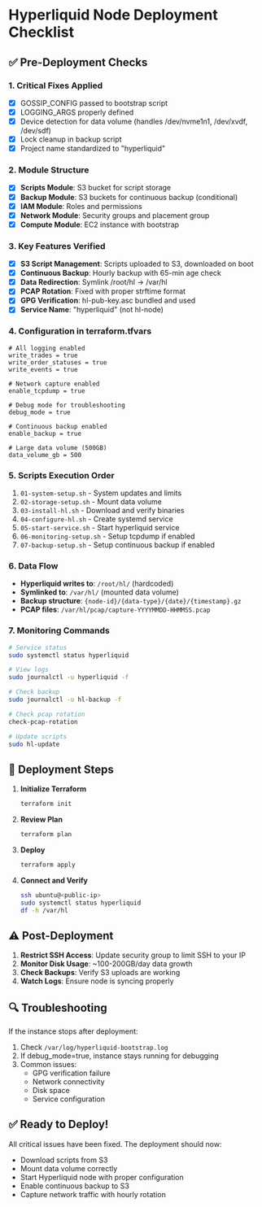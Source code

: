 # Hyperliquid Node Deployment Checklist

## ✅ Pre-Deployment Checks

### 1. **Critical Fixes Applied**
- [x] GOSSIP_CONFIG passed to bootstrap script
- [x] LOGGING_ARGS properly defined
- [x] Device detection for data volume (handles /dev/nvme1n1, /dev/xvdf, /dev/sdf)
- [x] Lock cleanup in backup script
- [x] Project name standardized to "hyperliquid"

### 2. **Module Structure**
- [x] **Scripts Module**: S3 bucket for script storage
- [x] **Backup Module**: S3 buckets for continuous backup (conditional)
- [x] **IAM Module**: Roles and permissions
- [x] **Network Module**: Security groups and placement group
- [x] **Compute Module**: EC2 instance with bootstrap

### 3. **Key Features Verified**
- [x] **S3 Script Management**: Scripts uploaded to S3, downloaded on boot
- [x] **Continuous Backup**: Hourly backup with 65-min age check
- [x] **Data Redirection**: Symlink /root/hl → /var/hl
- [x] **PCAP Rotation**: Fixed with proper strftime format
- [x] **GPG Verification**: hl-pub-key.asc bundled and used
- [x] **Service Name**: "hyperliquid" (not hl-node)

### 4. **Configuration in terraform.tfvars**
```hcl
# All logging enabled
write_trades = true
write_order_statuses = true
write_events = true

# Network capture enabled
enable_tcpdump = true

# Debug mode for troubleshooting
debug_mode = true

# Continuous backup enabled
enable_backup = true

# Large data volume (500GB)
data_volume_gb = 500
```

### 5. **Scripts Execution Order**
1. `01-system-setup.sh` - System updates and limits
2. `02-storage-setup.sh` - Mount data volume
3. `03-install-hl.sh` - Download and verify binaries
4. `04-configure-hl.sh` - Create systemd service
5. `05-start-service.sh` - Start hyperliquid service
6. `06-monitoring-setup.sh` - Setup tcpdump if enabled
7. `07-backup-setup.sh` - Setup continuous backup if enabled

### 6. **Data Flow**
- **Hyperliquid writes to**: `/root/hl/` (hardcoded)
- **Symlinked to**: `/var/hl/` (mounted data volume)
- **Backup structure**: `{node-id}/{data-type}/{date}/{timestamp}.gz`
- **PCAP files**: `/var/hl/pcap/capture-YYYYMMDD-HHMMSS.pcap`

### 7. **Monitoring Commands**
```bash
# Service status
sudo systemctl status hyperliquid

# View logs
sudo journalctl -u hyperliquid -f

# Check backup
sudo journalctl -u hl-backup -f

# Check pcap rotation
check-pcap-rotation

# Update scripts
sudo hl-update
```

## 🚀 Deployment Steps

1. **Initialize Terraform**
   ```bash
   terraform init
   ```

2. **Review Plan**
   ```bash
   terraform plan
   ```

3. **Deploy**
   ```bash
   terraform apply
   ```

4. **Connect and Verify**
   ```bash
   ssh ubuntu@<public-ip>
   sudo systemctl status hyperliquid
   df -h /var/hl
   ```

## ⚠️ Post-Deployment

1. **Restrict SSH Access**: Update security group to limit SSH to your IP
2. **Monitor Disk Usage**: ~100-200GB/day data growth
3. **Check Backups**: Verify S3 uploads are working
4. **Watch Logs**: Ensure node is syncing properly

## 🔍 Troubleshooting

If the instance stops after deployment:
1. Check `/var/log/hyperliquid-bootstrap.log`
2. If debug_mode=true, instance stays running for debugging
3. Common issues:
   - GPG verification failure
   - Network connectivity
   - Disk space
   - Service configuration

## ✅ Ready to Deploy!

All critical issues have been fixed. The deployment should now:
- Download scripts from S3
- Mount data volume correctly
- Start Hyperliquid node with proper configuration
- Enable continuous backup to S3
- Capture network traffic with hourly rotation